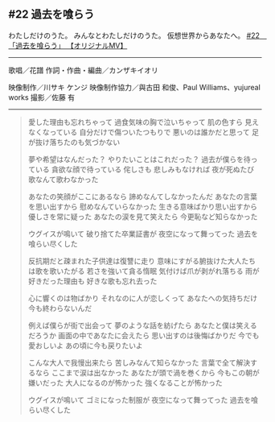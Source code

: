 ## #22 過去を喰らう
わたしだけのうた。
みんなとわたしだけのうた。
仮想世界からあなたへ。
[#22　「過去を喰らう」 【オリジナルMV】](https://youtu.be/tMKrECxEpq8)
***
歌唱／花譜
作詞・作曲・編曲／カンザキイオリ

映像制作／川サキ ケンジ
映像制作協力／與古田 和俊、Paul Williams、yujureal works
撮影／佐藤 有
***
> 愛した理由も忘れちゃって
> 過食気味の胸で泣いちゃって
> 肌の色すら
> 見えなくなっている
> 自分だけで傷ついたつもりで
> 悪いのは誰かだと思って
> 足が抜け落ちたのも気づかない
> 
> 夢や希望はなんだった？
> やりたいことはこれだった？
> 過去が僕らを待っている
> 貪欲な顔で待っている
> 侘しさも
> 悲しみもなければ
> 夜が死ぬたび
> 歌なんて歌わなかった
> 
> あなたの笑顔がここにあるなら
> 諦めなんてしなかったんだ
> あなたの言葉を思い出すから
> 慰めなんていらなかった
> 生きる意味ばかり思い出すから
> 優しさを常に疑った
> あなたの涙を見て笑えたら
> 今更恥など知らなかった
> 
> ウグイスが鳴いて
> 破り捨てた卒業証書が
> 夜空になって舞ってった
> 過去を喰らい尽くした
> 
> 
> 反抗期だと疎まれた子供達は復讐に走り
> 意味にすがる腑抜けた大人たちは歌を歌いたがる
> 若さを強いて貪る惰眠
> 気付けば爪が剥がれ落ちる
> 雨が好きだった理由も
> 好きな歌も忘れ去った
> 
> 心に響くのは物ばかり
> それなのに人が恋しくって
> あなたへの気持ちだけ
> 今も終わらないんだ
> 
> 例えば僕らが街で出会って
> 夢のような話を紡げたら
> あなたと僕は笑えるだろうか
> 画面の中であなたに会えたら
> 思い出すのは後悔ばかりだ
> 今でも愛おしいよ
> あの頃に今も戻りたいよ
> 
> こんな大人で我慢出来たら
> 苦しみなんて知らなかった
> 言葉で全て解決するなら
> ここまで涙は出なかった
> あなたが頭で渦を巻くから
> 今もこの朝が嫌いだった
> 大人になるのが怖かった
> 強くなることが怖かった
> 
> ウグイスが鳴いて
> ゴミになった制服が
> 夜空になって舞ってった
> 過去を喰らい尽くした
